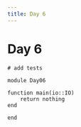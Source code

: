 ```yaml
---
title: Day 6
---
```


# Day 6

``` {.julia file=test/Day06Spec.jl}
# add tests
```

``` {.julia file=src/Day06.jl}
module Day06

function main(io::IO)
    return nothing
end

end
```
